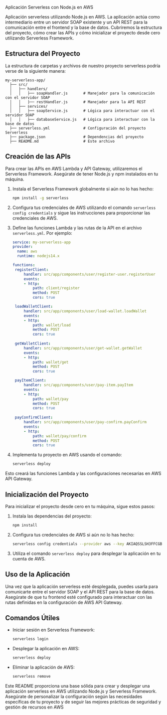 Aplicación Serverless con Node.js en AWS

Aplicación serverless utilizando Node.js en AWS. La aplicación actúa como intermediario entre un servidor SOAP existente y un API REST para la comunicación entre el frontend y la base de datos. Cubriremos la estructura del proyecto, cómo crear las APIs y cómo inicializar el proyecto desde cero utilizando Serverless Framework.

## Estructura del Proyecto

La estructura de carpetas y archivos de nuestro proyecto serverless podría verse de la siguiente manera:

```
my-serverless-app/
  ├── src/
  │   ├── handlers/
  │   │   ├── soapHandler.js       # Manejador para la comunicación con el servidor SOAP
  │   │   ├── restHandler.js       # Manejador para la API REST
  │   ├── services/
  │   │   ├── soapService.js       # Lógica para interactuar con el servidor SOAP
  │   │   ├── databaseService.js   # Lógica para interactuar con la base de datos
  ├── serverless.yml               # Configuración del proyecto Serverless
  ├── package.json                 # Dependencias del proyecto
  ├── README.md                    # Este archivo
```

## Creación de las APIs

Para crear las APIs en AWS Lambda y API Gateway, utilizaremos el Serverless Framework. Asegúrate de tener Node.js y npm instalados en tu máquina.

1. Instala el Serverless Framework globalmente si aún no lo has hecho:

   ```bash
   npm install -g serverless
   ```

2. Configura tus credenciales de AWS utilizando el comando `serverless config credentials` y sigue las instrucciones para proporcionar las credenciales de AWS.

3. Define las funciones Lambda y las rutas de la API en el archivo `serverless.yml`. Por ejemplo:

   ```yaml
   service: my-serverless-app
   provider:
     name: aws
     runtime: nodejs14.x

   functions:
    registerClient:
        handler: src/app/components/user/register-user.registerUser
        events:
        - http:
            path: client/register
            method: POST
            cors: true

    loadWalletClient:
        handler: src/app/components/user/load-wallet.loadWallet
        events:
        - http:
            path: wallet/load
            method: POST
            cors: true
    
    getWalletClient:
        handler: src/app/components/user/get-wallet.getWallet
        events:
        - http:
            path: wallet/get
            method: POST
            cors: true

    payItemClient:
        handler: src/app/components/user/pay-item.payItem
        events:
        - http:
            path: wallet/pay
            method: POST
            cors: true
    
    payConfirmClient:
        handler: src/app/components/user/pay-confirm.payConfirm
        events:
        - http:
            path: wallet/pay/confirm
            method: POST
            cors: true
   ```

4. Implementa tu proyecto en AWS usando el comando:

   ```bash
   serverless deploy
   ```

Esto creará las funciones Lambda y las configuraciones necesarias en AWS API Gateway.

## Inicialización del Proyecto

Para inicializar el proyecto desde cero en tu máquina, sigue estos pasos:


1. Instala las dependencias del proyecto:

   ```bash
   npm install
   ```

2. Configura tus credenciales de AWS si aún no lo has hecho:

   ```bash
   serverless config credentials --provider aws --key AKIAQSSLSH3FFCGBNIHN --secret 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
   ```

4. Utiliza el comando `serverless deploy` para desplegar la aplicación en tu cuenta de AWS.

## Uso de la Aplicación

Una vez que la aplicación serverless esté desplegada, puedes usarla para comunicarte entre el servidor SOAP y el API REST para la base de datos. Asegúrate de que tu frontend esté configurado para interactuar con las rutas definidas en la configuración de AWS API Gateway.

## Comandos Útiles

- Iniciar sesión en Serverless Framework:

  ```bash
  serverless login
  ```

- Desplegar la aplicación en AWS:

  ```bash
  serverless deploy
  ```

- Eliminar la aplicación de AWS:

  ```bash
  serverless remove
  ```

Este README proporciona una base sólida para crear y desplegar una aplicación serverless en AWS utilizando Node.js y Serverless Framework. Asegúrate de personalizar la configuración según las necesidades específicas de tu proyecto y de seguir las mejores prácticas de seguridad y gestión de recursos en AWS